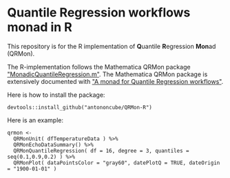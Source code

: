 # Quantile Regression workflows monad in R 

This repository is for the R implementation of **Q**uantile **R**egression **Mon**ad (QRMon).

The R-implementation follows the Mathematica QRMon package ["MonadicQuantileRegression.m"](https://github.com/antononcube/MathematicaForPrediction/blob/master/MonadicProgramming/MonadicQuantileRegression.m).
The Mathematica QRMon package is extensively documented with 
["A monad for Quantile Regression workflows"](https://github.com/antononcube/MathematicaForPrediction/blob/master/MarkdownDocuments/A-monad-for-Quantile-Regression-workflows.md).

Here is how to install the package:

    devtools::install_github("antononcube/QRMon-R")

Here is an example:

    qrmon <-
      QRMonUnit( dfTemperatureData ) %>%
      QRMonEchoDataSummary() %>%
      QRMonQuantileRegression( df = 16, degree = 3, quantiles = seq(0.1,0.9,0.2) ) %>%
      QRMonPlot( dataPointsColor = "gray60", datePlotQ = TRUE, dateOrigin = "1900-01-01" )
